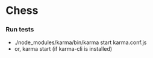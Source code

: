 # Chess


### Run tests
* ./node_modules/karma/bin/karma start karma.conf.js
* or, karma start (if karma-cli is installed)
